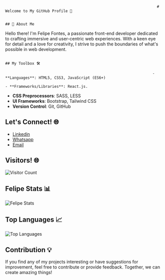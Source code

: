                                                                         # Welcome to My GitHub Profile 👋

                                                                                ## 🚀 About Me

Hello there! I'm Felipe Fontes, a passionate front-end developer dedicated to crafting immersive and user-centric web experiences. With a keen eye for detail and a love for creativity, I strive to push the boundaries of what's possible in web development.

                                                                                     ## My Toolbox 🛠️

                                                                      - **Languages**: HTML5, CSS3, JavaScript (ES6+)
                                                                            - **Frameworks/Libraries**: React.js.
- **CSS Preprocessors**: SASS, LESS
- **UI Frameworks**: Bootstrap, Tailwind CSS
- **Version Control**: Git, GitHub

## Let's Connect! 🌐

- [Linkedin](https://www.linkedin.com/in/felipe-fontes-42a957281/)
- [Whatsapp](https://api.whatsapp.com/message/WOU5ERCASA57H1?autoload=1&app_absent=0)
- [Email](your_email_address)


## Visitors! 🌐
![Visitor Count](https://profile-counter.glitch.me/{FelipeFontesLisboa}/count.svg)



## Felipe Stats 📊

![Felipe Stats](https://github-readme-stats.vercel.app/api?username=FelipeFontesLisboa&show_icons=true&theme=radical)

## Top Languages 📈

![Top Languages](https://github-readme-stats.vercel.app/api/top-langs/?username=FelipeFontesLisboa&layout=compact&theme=radical)

## Contribution 💡

If you find any of my projects interesting or have suggestions for improvement, feel free to contribute or provide feedback. Together, we can create amazing things!
